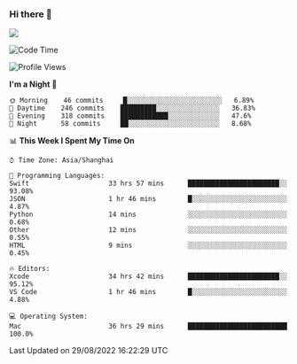 ### Hi there 👋

<!--
**JJAYCHEN1e/jjaychen1e** is a ✨ _special_ ✨ repository because its `README.md` (this file) appears on your GitHub profile.

Here are some ideas to get you started:

- 🔭 I’m currently working on ...
- 🌱 I’m currently learning ...
- 👯 I’m looking to collaborate on ...
- 🤔 I’m looking for help with ...
- 💬 Ask me about ...
- 📫 How to reach me: ...
- 😄 Pronouns: ...
- ⚡ Fun fact: ...
-->

[![](https://github-readme-stats.vercel.app/api?username=jjaychen1e&show_icons=true)](https://github.com/jjaychen1e/github-readme-stats?count_private=true)

<!--START_SECTION:waka-->
![Code Time](http://img.shields.io/badge/Code%20Time-166%20hrs%2053%20mins-blue)

![Profile Views](http://img.shields.io/badge/Profile%20Views-1-blue)

**I'm a Night 🦉** 

```text
🌞 Morning    46 commits     █░░░░░░░░░░░░░░░░░░░░░░░░   6.89% 
🌆 Daytime    246 commits    █████████░░░░░░░░░░░░░░░░   36.83% 
🌃 Evening    318 commits    ████████████░░░░░░░░░░░░░   47.6% 
🌙 Night      58 commits     ██░░░░░░░░░░░░░░░░░░░░░░░   8.68%

```


📊 **This Week I Spent My Time On** 

```text
⌚︎ Time Zone: Asia/Shanghai

💬 Programming Languages: 
Swift                    33 hrs 57 mins      ███████████████████████░░   93.08% 
JSON                     1 hr 46 mins        █░░░░░░░░░░░░░░░░░░░░░░░░   4.87% 
Python                   14 mins             ░░░░░░░░░░░░░░░░░░░░░░░░░   0.68% 
Other                    12 mins             ░░░░░░░░░░░░░░░░░░░░░░░░░   0.55% 
HTML                     9 mins              ░░░░░░░░░░░░░░░░░░░░░░░░░   0.45%

🔥 Editors: 
Xcode                    34 hrs 42 mins      ███████████████████████░░   95.12% 
VS Code                  1 hr 46 mins        █░░░░░░░░░░░░░░░░░░░░░░░░   4.88%

💻 Operating System: 
Mac                      36 hrs 29 mins      █████████████████████████   100.0%

```


 Last Updated on 29/08/2022 16:22:29 UTC
<!--END_SECTION:waka-->
